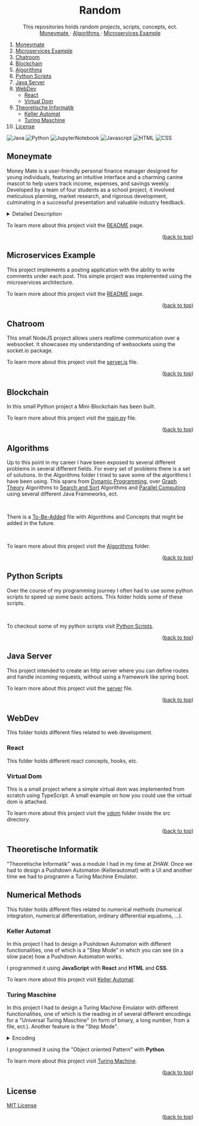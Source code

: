 <a name="readme-top"></a>

<!-- HERO SECTION -->
<div align="center">
  <h1 align="center">Random</h1>
  <p align="center">
    This repositories holds random projects, scripts, concepts, ect.
    <br />
    <a href="https://github.com/mvoemel/random/blob/main/moneymate">
        Moneymate
    </a>
    ·
    <a href="https://github.com/mvoemel/random/blob/main/algorithms">
        Algorithms
    </a>
    ·
    <a href="https://github.com/mvoemel/random/blob/main/microservices-example">
        Microservices Example
    </a>
  </p>
</div>

<!-- TABLE OF CONTENTS -->
<ol>
  <li><a href="#moneymate">Moneymate</a></li>
  <li><a href="#microservices-example">Microservices Example</a></li>
  <li><a href="#chatroom">Chatroom</a></li>
  <li><a href="#blockchain">Blockchain</a></li>
  <li><a href="#algorithms">Algorithms</a></li>
  <li><a href="#python-scripts">Python Scripts</a></li>
  <li><a href="#java-erver">Java Server</a></li>
  <li>
    <a href="#webdev">WebDev</a>
    <ul>
      <li><a href="#react">React</a></li>
      <li><a href="#virtual-dom">Virtual Dom</a></li>
    </ul>
  </li>
  <li>
    <a href="#theoretische-informatik">Theoretische Informatik</a>
    <ul>
      <li><a href="#keller-automat">Keller Automat</a></li>
    </ul>
    <ul>
      <li><a href="#turing-maschine">Turing Maschine</a></li>
    </ul>
  </li>
  <li><a href="#license">License</a></li>
</ol>

![Java][Java]
![Python][Python]
![JupyterNotebook][JupyterNotebook]
![Javascript][Javascript]
![HTML][HTML]
![CSS][CSS]

## Moneymate

Money Mate is a user-friendly personal finance manager designed for young individuals, featuring an intuitive interface and a charming canine mascot to help users track income, expenses, and savings weekly. Developed by a team of four students as a school project, it involved meticulous planning, market research, and rigorous development, culminating in a successful presentation and valuable industry feedback.

<details>
  <summary>Detailed Description</summary>
  <p>Money Mate is a user-friendly personal finance manager for young individuals starting their independent lives. Featuring an intuitive interface and a charming canine mascot, it helps users track income, expenses, and savings weekly. Insightful charts visualize spending patterns, promoting better financial habits and informed decisions. Money Mate is a loyal companion in achieving financial wellness and independence.</p>
  <p>Money Mate began as a school project developed by our team of four students. We pitched the idea to investors, planned meticulously, and executed the development process. We conducted market research to understand the financial challenges faced by young individuals, designed a user-friendly interface, and incorporated a charming canine mascot. Through rigorous coding sessions and frequent meetings, we ensured each feature was functional and engaging. The project concluded with our presentation showcasing Money Mate's capabilities, receiving valuable feedback from industry experts, and marking a significant milestone in our educational journey.</p>
</details>

To learn more about this project visit the [README](/moneymate/README.md) page.

<p align="right">(<a href="#readme-top">back to top</a>)</p>

## Microservices Example

This project implements a posting application with the ability to write comments under each post. This simple project was implemented using the microservices architecture.

To learn more about this project visit the [README](/microservices-example/README.md) page.

<p align="right">(<a href="#readme-top">back to top</a>)</p>

## Chatroom

This small NodeJS project allows users realtime communication over a websocket. It showcases my understanding of websockets using the socket.io package.

To learn more about this project visit the [server.js](/chat-app/server.js) file.

<p align="right">(<a href="#readme-top">back to top</a>)</p>

## Blockchain

In this small Python project a Mini-Blockchain has been built.

To learn more about this project visit the [main.py](/blockchain/main.py) file.

<p align="right">(<a href="#readme-top">back to top</a>)</p>

## Algorithms

Up to this point in my career I have been exposed to several different problems in several different fields. For every set of problems there is a set of solutions. In the Algorithms folder I tried to save some of the algorithms I have been using. This spans from [Dynamic Programming](/algorithms/java/src/dynamicProgramming), over [Graph Theory](/algorithms/java/src/graphTheory) Algorithms to [Search and Sort](/algorithms/java/src/searchAndSort) Algorithms and [Parallel Computing](/algorithms/java/src/parallelProgramming) using several different Java Frameworks, ect.

<br/>

There is a [To-Be-Added](/algorithms/TBA.md) file with Algorithms and Concepts that might be added in the future.

<br/>

To learn more about this project visit the [Algorithms](/algorithms/) folder.

<p align="right">(<a href="#readme-top">back to top</a>)</p>

## Python Scripts

Over the course of my programming journey I often had to use some python scripts to speed up some basic actions. This folder holds some of these scripts.

<br/>

To checkout some of my python scripts visit [Python Scripts](/python-scripts/).

<p align="right">(<a href="#readme-top">back to top</a>)</p>

## Java Server

This project intended to create an http server where you can define routes and handle incoming requests, without using a framework like spring boot.

To learn more about this project visit the [server](/java-server/app/src/main/java/server/Server.java) file.

<p align="right">(<a href="#readme-top">back to top</a>)</p>

## WebDev

This folder holds different files related to web development.

### React

This folder holds different react concepts, hooks, etc.

### Virtual Dom

This is a small project where a simple virtual dom was implemented from scratch using TypeScript. A small example on how you could use the virtual dom is attached.

To learn more about this project visit the [vdom](/webdev/vdom/src/vdom/) folder inside the src directory.

<p align="right">(<a href="#readme-top">back to top</a>)</p>

## Theoretische Informatik

"Theoretische Informatik" was a module I had in my time at ZHAW. Once we had to design a Pushdown Automaton (Kellerautomat) with a UI and another time we had to programm a Turing Machine Emulator.

## Numerical Methods

This folder holds different files related to numerical methods (numerical integration, numerical differentiation, ordinary differential equations, ...).

### Keller Automat

In this project I had to design a Pushdown Automaton with different functionalities, one of which is a "Step Mode" in which you can see (in a slow pace) how a Pushdown Automaton works.

I programmed it using **JavaScript** with **React** and **HTML** and **CSS**.

To learn more about this project visit [Keller Automat](/theoretische-informatik/keller-automat/).

### Turing Maschine

In this project I had to design a Turing Machine Emulator with different functionalities, one of which is the reading in of several different encodings for a "Universal Turing Maschine" (in form of binary, a long number, from a file, ect.). Another feature is the "Step Mode".

<details>
  <summary>Encoding</summary>

1. Schritt: Die Zustände Q einer TM werden codiert als:
   <br/>
   q1: für den Startzustand,
   <br/>
   q2: für den akzeptierenden Zustand (Jede TM mit mehreren akzeptierenden Zuständen kann in eine äquivalente TM mit
   nur einem akzeptierenden Zustand überführt werden.) und
   <br/>
   q3, . . . , qi : für alle weiteren Zustände.

2. Schritt: Die Bandsymbole Γ einer TM werden codiert als:
   <br/>
   X1: für das Symbol 0,
   <br/>
   X2: für das Symbol 1,
   <br/>
   X3: für das Symbol ␣ (Blank) und
   <br/>
   X4, . . . , Xj : für alle weiteren Symbole.

3. Schritt: Codierung der Richtung des Lese-Schreibkopfes D einer TM:
   <br/>
   D1: für die Richtung L und
   <br/>
   D2: für die Richtung R.

4. Schritt: Repräsentation einer Übergangsfunktion δ einer TM:
   <br/>
   Ein Übergang δ(qi, Xj) = (qk, Xl, Dm) einer TM wird codiert überdie Zeichenreihe:
   <br/>
   0^i10^j10^k10^l10^m mit (i, j, k, l, m ∈ N)

5. Schritt: Zusammenfassung der Übergangsfunktion δ einer TM:
<br/>
Die einzelnen Transitionen werden durch „11“ voneinander getrennt (jedes Ci steht für eine Transition):
<br/>
C111C211C311 . . .
</details>

I programmed it using the "Object oriented Pattern" with **Python**.

To learn more about this project visit [Turing Machine](/theoretische-informatik/turing-maschine/).

<p align="right">(<a href="#readme-top">back to top</a>)</p>

## License

[MIT License](/LICENSE)

<p align="right">(<a href="#readme-top">back to top</a>)</p>

[Java]: https://img.shields.io/badge/java-%23ED8B00.svg?style=for-the-badge&logo=openjdk&logoColor=white
[Python]: https://img.shields.io/badge/python-3670A0?style=for-the-badge&logo=python&logoColor=ffdd54
[JupyterNotebook]: https://img.shields.io/badge/Jupyter%20Notebook-F37626?style=flat-square&logo=jupyter&logoColor=white
[Javascript]: https://img.shields.io/badge/JavaScript-323330?style=for-the-badge&logo=javascript&logoColor=F7DF1E
[HTML]: https://img.shields.io/badge/HTML5-E34F26?style=for-the-badge&logo=html5&logoColor=white
[CSS]: https://img.shields.io/badge/CSS3-1572B6?style=for-the-badge&logo=css3&logoColor=white
